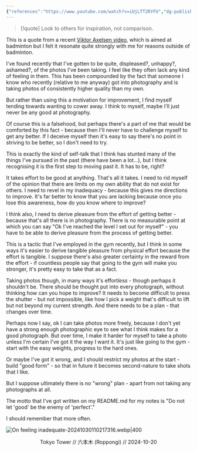 ```yaml
---
{"references":"https://www.youtube.com/watch?v=iUjLTT2RYFU","dg-publish":true,"gallery":true,"permalink":"/Zettelkasten/On feeling inadequate/","dgPassFrontmatter":true,"noteIcon":"1","created":"2024-10-29T20:56:41.063+09:00"}
---
```


>[!quote] Look to others for inspiration, not comparison.

This is a quote from a recent [Viktor Axelsen video](https://www.youtube.com/watch?v=iUjLTT2RYFU), which is aimed at badminton but I felt it resonate quite strongly with me for reasons outside of badminton.

I've found recently that I've gotten to be quite, displeased?, unhappy?, ashamed?, of the photos I've been taking. I feel like they often lack any kind of feeling in them.
This has been compounded by the fact that someone I know who recently (relative to me anyway) got into photography and is taking photos of consistently higher quality than my own.

But rather than using this a motivation for improvement, I find myself tending towards wanting to cower away. I think to myself, maybe I'll just never be any good at photography.

Of course this is a falsehood, but perhaps there's a part of me that would be comforted by this fact - because then I'll never have to challenge myself to get any better. If I deceive myself then it's easy to say there's no point in striving to be better, so I don't need to try.

This is exactly the kind of self-talk that I think has stunted many of the things I've pursued in the past (there have been a lot...), but I think recognising it is the first step to moving past it. It has to be, right?

It takes effort to be good at anything. That's all it takes. I need to rid myself of the opinion that there are limits on my own ability that do not exist for others. I need to revel in my inadequacy - because this gives me directions to improve. It's far better to know that you are lacking because once you lose this awareness, how do you know where to improve?

I think also, I need to derive pleasure from the effort of getting better - because that's all there is in photography. There is no measurable point at which you can say "Ok I've reached the level I set out for myself" - you have to be able to derive pleasure from the process of getting better.

This is a tactic that I've employed in the gym recently, but I think in some ways it's easier to derive tangible pleasure from physical effort because the effort is tangible. I suppose there's also greater certainty in the reward from the effort - if countless people say that going to the gym will make you stronger, it's pretty easy to take that as a fact.

Taking photos though, in many ways it's effort*less* - though perhaps it shouldn't be. There should be thought put into every photograph, without thinking how can you hope to improve? It needs to become difficult to press the shutter - but not impossible, like how I pick a weight that's difficult to lift but not beyond my current strength. And there needs to be a plan - that changes over time.

Perhaps now I say, ok I can take photos more freely, because I don't yet have a strong enough photographic eye to see what I think makes for a good photograph. But over time, I make it harder for myself to take a photo unless I'm certain I've got it the way I want it. It's just like going to the gym - start with the easy weights, progress to the hard ones.

Or maybe I've got it wrong, and I should restrict my photos at the start - build "good form" - so that in future it becomes second-nature to take shots that I like.

But I suppose ultimately there is no "wrong" plan - apart from not taking any photographs at all.

The motto that I've got written on my README.md for my notes is "Do not let 'good' be the enemy of 'perfect'."

I should remember that more often.


![On feeling inadequate-20241030110217316.webp|400](/img/user/Images/On%20feeling%20inadequate-20241030110217316.webp)
<div align="center">Tokyo Tower // 六本木 (Roppongi) // 2024-10-20</div>
